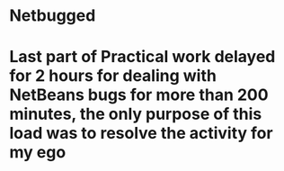 # Netbugged
# Last part of Practical work delayed for 2 hours for dealing with NetBeans bugs for more than 200 minutes, the only purpose of this load was to resolve the activity for my ego
